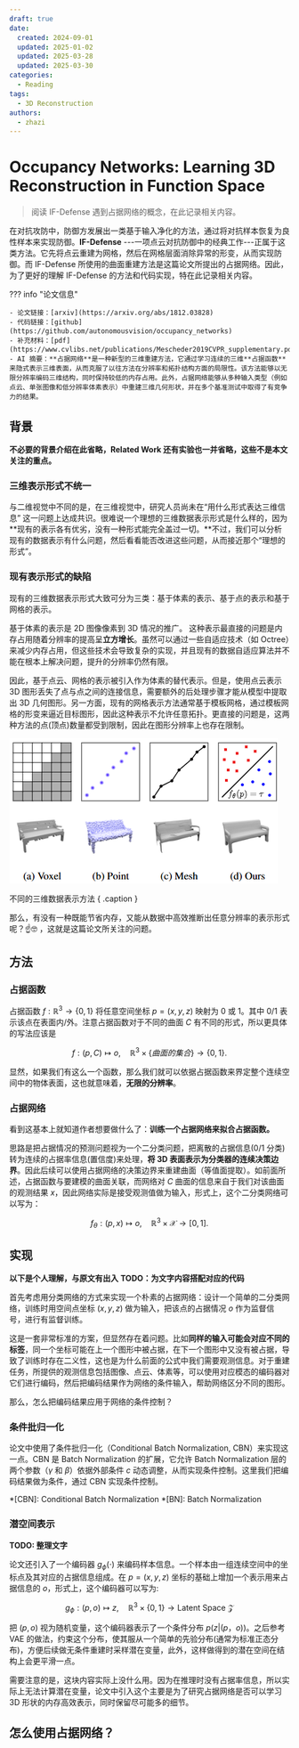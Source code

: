 ```yaml
---
draft: true
date: 
  created: 2024-09-01
  updated: 2025-01-02
  updated: 2025-03-28
  updated: 2025-03-30
categories:
  - Reading
tags:
  - 3D Reconstruction
authors:
  - zhazi
---
```


# Occupancy Networks: Learning 3D Reconstruction in Function Space

> 阅读 IF-Defense 遇到占据网络的概念，在此记录相关内容。

在对抗攻防中，防御方发展出一类基于输入净化的方法，通过将对抗样本恢复为良性样本来实现防御。**IF-Defense** ---一项点云对抗防御中的经典工作---正属于这类方法。它先将点云重建为网格，然后在网格层面消除异常的形变，从而实现防御。而 IF-Defense 所使用的曲面重建方法是这篇论文所提出的占据网络。因此，为了更好的理解 IF-Defense 的方法和代码实现，特在此记录相关内容。

??? info "论文信息"

    - 论文链接：[arxiv](https://arxiv.org/abs/1812.03828)
    - 代码链接：[github](https://github.com/autonomousvision/occupancy_networks)
    - 补充材料：[pdf](https://www.cvlibs.net/publications/Mescheder2019CVPR_supplementary.pdf)
    - AI 摘要：**占据网络**是一种新型的三维重建方法，它通过学习连续的三维**占据函数**来隐式表示三维表面，从而克服了以往方法在分辨率和拓扑结构方面的局限性。该方法能够以无限分辨率编码三维结构，同时保持较低的内存占用。此外，占据网络能够从多种输入类型（例如点云、单张图像和低分辨率体素表示）中重建三维几何形状，并在多个基准测试中取得了有竞争力的结果。
<!-- more -->

## 背景

**不必要的背景介绍在此省略，Related Work 还有实验也一并省略，这些不是本文关注的重点。**

### 三维表示形式不统一
与二维视觉中不同的是，在三维视觉中，研究人员尚未在“用什么形式表达三维信息” 这一问题上达成共识。很难说一个理想的三维数据表示形式是什么样的，因为**现有的表示各有优劣，没有一种形式能完全盖过一切。**不过，我们可以分析现有的数据表示有什么问题，然后看看能否改进这些问题，从而接近那个“理想的形式”。

### 现有表示形式的缺陷
现有的三维数据表示形式大致可分为三类：基于体素的表示、基于点的表示和基于网格的表示。

基于体素的表示是 2D 图像像素到 3D 情况的推广。 这种表示最直接的问题是内存占用随着分辨率的提高呈**立方增长**。虽然可以通过一些自适应技术（如 Octree）来减少内存占用，但这些技术会导致复杂的实现，并且现有的数据自适应算法并不能在根本上解决问题，提升的分辨率仍然有限。

因此，基于点云、网格的表示被引入作为体素的替代表示。但是，使用点云表示 3D 图形丢失了点与点之间的连接信息，需要额外的后处理步骤才能从模型中提取出 3D 几何图形。另一方面，现有的网格表示方法通常基于模板网格，通过模板网格的形变来逼近目标图形，因此这种表示不允许任意拓扑。更直接的问题是，这两种方法的点(顶点)数量都受到限制，因此在图形分辨率上也存在限制。

![](./images/OccNet-不同的三维数据表示方法.png)

不同的三维数据表示方法
{ .caption }

那么，有没有一种既能节省内存，又能从数据中高效推断出任意分辨率的表示形式呢？☝🤓 ，这就是这篇论文所关注的问题。

## 方法

### 占据函数
占据函数 $f:\mathbb{R}^3\rightarrow \{0,1\}$ 将任意空间坐标 $p=(x,y,z)$ 映射为 $0$ 或 $1$。其中 $0/1$ 表示该点在表面内/外。注意占据函数对于不同的曲面 $C$ 有不同的形式，所以更具体的写法应该是

$$
f: (p, C) \mapsto o, \quad
\mathbb{R}^3\times \{曲面的集合\} \rightarrow \{0,1\}. 
$$

显然，如果我们有这么一个函数，那么我们就可以依据占据函数来界定整个连续空间中的物体表面，这也就意味着，**无限的分辨率**。

### 占据网络
看到这基本上就知道作者想要做什么了：**训练一个占据网络来拟合占据函数。**

思路是把占据情况的预测问题视为一个二分类问题，把离散的占据信息(0/1 分类)转为连续的占据率信息(置信度)来处理，**将 3D 表面表示为分类器的连续决策边界**。因此后续可以使用占据网络的决策边界来重建曲面（等值面提取）。如前面所述，占据函数与要建模的曲面关联，而网络对 $C$ 曲面的信息来自于我们对该曲面的观测结果 $x$，因此网络实际是接受观测值做为输入，形式上，这个二分类网络可以写为：

$$
f_{\theta}: (p, x) \mapsto o, \quad
\mathbb{R}^3\times \mathcal{X} \rightarrow [0,1].
$$

## 实现

**以下是个人理解，与原文有出入**
**TODO：为文字内容搭配对应的代码** 

首先考虑用分类网络的方式来实现一个朴素的占据网络：设计一个简单的二分类网络，训练时用空间点坐标 $(x, y, z)$ 做为输入，把该点的占据情况 $o$ 作为监督信号，进行有监督训练。

这是一套非常标准的方案，但显然存在着问题。比如**同样的输入可能会对应不同的标签**，同一个坐标可能在上一个图形中被占据，在下一个图形中又没有被占据，导致了训练时存在二义性，这也是为什么前面的公式中我们需要观测信息。对于重建任务，所提供的观测信息包括图像、点云、体素等，可以使用对应模态的编码器对它们进行编码，然后把编码结果作为网络的条件输入，帮助网络区分不同的图形。

那么，怎么把编码结果应用于网络的条件控制？

### 条件批归一化
论文中使用了条件批归一化（Conditional Batch Normalization, CBN）来实现这一点。CBN 是 Batch Normalization 的扩展，它允许 Batch Normalization 层的两个参数（$\gamma$ 和 $\beta$）依据外部条件 $c$ 动态调整，从而实现条件控制。这里我们把编码结果做为条件，通过 CBN 实现条件控制。

*[CBN]: Conditional Batch Normalization 
*[BN]: Batch Normalization

### 潜空间表示

**TODO: 整理文字**  

论文还引入了一个编码器 $g_{\phi}(\cdot)$ 来编码样本信息。一个样本由一组连续空间中的坐标点及其对应的占据信息组成。在 $p = (x, y, z)$ 坐标的基础上增加一个表示用来占据信息的 $o$，形式上，这个编码器可以写为:

$$
g_{\phi}: (p, o) \mapsto z, \quad \mathbb{R}^3 \times \{0, 1\} \rightarrow \text{Latent Space}\ \mathcal{Z}
$$

把 $(p, o)$ 视为随机变量，这个编码器表示了一个条件分布 $p(z|(p，o))$。之后参考 VAE 的做法，约束这个分布，使其服从一个简单的先验分布(通常为标准正态分布)，方便后续做无条件重建时采样潜在变量，此外，这样做得到的潜在空间在结构上会更平滑一点。

需要注意的是，这块内容实际上没什么用。因为在推理时没有占据率信息，所以实际上无法计算潜在变量，论文中引入这个主要是为了研究占据网络是否可以学习 3D 形状的内存高效表示，同时保留尽可能多的细节。

## 怎么使用占据网络？
